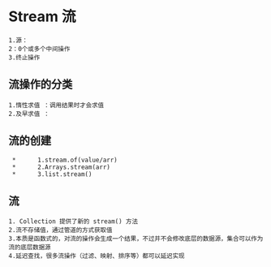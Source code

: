 # Stream 流
    1.源：
    2：0个或多个中间操作
    3.终止操作
    
## 流操作的分类
    1.惰性求值 ：调用结果时才会求值
    2.及早求值 ：

## 流的创建
     *      1.stream.of(value/arr)
     *      2.Arrays.stream(arr)
     *      3.list.stream()
 
## 流
    1. Collection 提供了新的 stream() 方法
    2.流不存储值，通过管道的方式获取值
    3.本质是函数式的，对流的操作会生成一个结果，不过并不会修改底层的数据源，集合可以作为流的底层数据源
    4.延迟查找，很多流操作（过滤、映射、排序等）都可以延迟实现